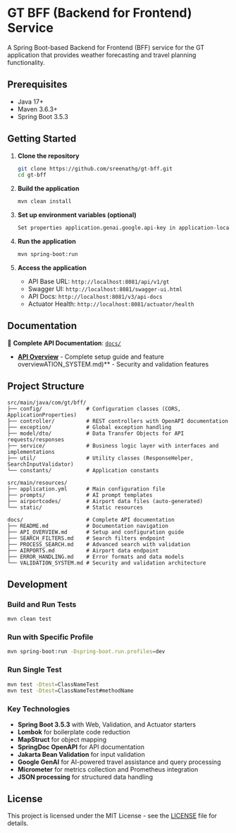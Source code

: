 # GT BFF (Backend for Frontend) Service

A Spring Boot-based Backend for Frontend (BFF) service for the GT application that provides weather forecasting and travel planning functionality.

## Prerequisites

- Java 17+
- Maven 3.6.3+
- Spring Boot 3.5.3

## Getting Started

1. **Clone the repository**
   ```bash
   git clone https://github.com/sreenathg/gt-bff.git
   cd gt-bff
   ```

2. **Build the application**
   ```bash
   mvn clean install
   ```

3. **Set up environment variables (optional)**
   ```bash
   Set properties application.genai.google.api-key in application-local.properties to enable Google GenAI integration
   ```

4. **Run the application**
   ```bash
   mvn spring-boot:run
   ```

5. **Access the application**
   - API Base URL: `http://localhost:8081/api/v1/gt`
   - Swagger UI: `http://localhost:8081/swagger-ui.html`
   - API Docs: `http://localhost:8081/v3/api-docs`
   - Actuator Health: `http://localhost:8081/actuator/health`

## Documentation

📖 **Complete API Documentation**: [`docs/`](./docs/)

- **[API Overview](./docs/API_OVERVIEW.md)** - Complete setup guide and feature overviewATION_SYSTEM.md)** - Security and validation features

## Project Structure

```
src/main/java/com/gt/bff/
├── config/              # Configuration classes (CORS, ApplicationProperties)
├── controller/          # REST controllers with OpenAPI documentation
├── exception/           # Global exception handling
├── model/dto/           # Data Transfer Objects for API requests/responses
├── service/             # Business logic layer with interfaces and implementations
├── util/                # Utility classes (ResponseHelper, SearchInputValidator)
└── constants/           # Application constants

src/main/resources/
├── application.yml      # Main configuration file
├── prompts/             # AI prompt templates
├── airportcodes/        # Airport data files (auto-generated)
└── static/              # Static resources

docs/                    # Complete API documentation
├── README.md            # Documentation navigation
├── API_OVERVIEW.md      # Setup and configuration guide
├── SEARCH_FILTERS.md    # Search filters endpoint
├── PROCESS_SEARCH.md    # Advanced search with validation
├── AIRPORTS.md          # Airport data endpoint
├── ERROR_HANDLING.md    # Error formats and data models
└── VALIDATION_SYSTEM.md # Security and validation architecture
```

## Development

### Build and Run Tests
```bash
mvn clean test
```

### Run with Specific Profile
```bash
mvn spring-boot:run -Dspring-boot.run.profiles=dev
```

### Run Single Test
```bash
mvn test -Dtest=ClassNameTest
mvn test -Dtest=ClassNameTest#methodName
```

### Key Technologies
- **Spring Boot 3.5.3** with Web, Validation, and Actuator starters
- **Lombok** for boilerplate code reduction
- **MapStruct** for object mapping
- **SpringDoc OpenAPI** for API documentation
- **Jakarta Bean Validation** for input validation
- **Google GenAI** for AI-powered travel assistance and query processing
- **Micrometer** for metrics collection and Prometheus integration
- **JSON processing** for structured data handling


## License

This project is licensed under the MIT License - see the [LICENSE](LICENSE) file for details.
